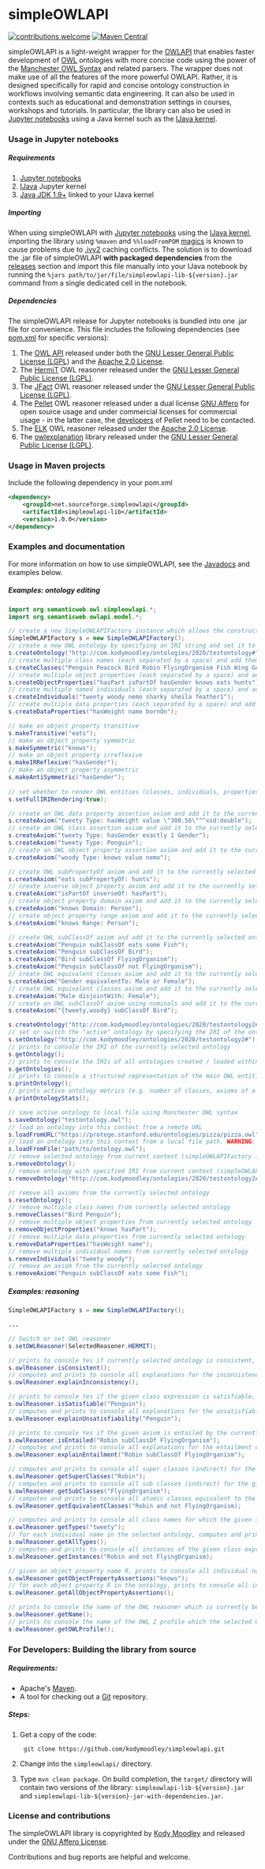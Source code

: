 # simpleOWLAPI
[![contributions welcome](https://img.shields.io/badge/contributions-welcome-brightgreen.svg?style=flat)](https://github.com/dwyl/esta/issues)
[![Maven Central](https://img.shields.io/maven-central/v/net.sourceforge.simpleowlapi/simpleowlapi-lib.svg?label=Maven%20Central)](https://search.maven.org/search?q=g:%22net.sourceforge.simpleowlapi%22%20AND%20a:%22simpleowlapi-lib%22)

simpleOWLAPI is a light-weight wrapper for the [OWLAPI](https://github.com/owlcs/owlapi) that enables faster development of [OWL](https://www.w3.org/TR/owl2-overview/) ontologies with more concise code using the power of the [Manchester OWL Syntax](https://www.w3.org/TR/owl2-manchester-syntax/) and related parsers. The wrapper does not make use of all the features of the more powerful OWLAPI. Rather, it is designed specifically for rapid and concise ontology construction in workflows involving semantic data engineering. It can also be used in contexts such as educational and demonstration settings in courses, workshops and tutorials. In particular, the library can also be used in [Jupyter notebooks](https://jupyter.org/) using a Java kernel such as the [IJava kernel](https://github.com/SpencerPark/IJava).

### Usage in Jupyter notebooks

##### Requirements

1. [Jupyter notebooks](https://jupyter.org/)
2. [IJava](https://github.com/SpencerPark/IJava) Jupyter kernel
3. [Java JDK 1.9+](https://jdk.java.net/) linked to your IJava kernel

##### Importing

When using simpleOWLAPI with [Jupyter notebooks](https://jupyter.org/) using the [IJava kernel](https://github.com/SpencerPark/IJava), importing the library using ``%maven`` and ``%%loadFromPOM`` [magics](https://github.com/SpencerPark/IJava/blob/master/docs/magics.md) is known to cause problems due to [.ivy2](https://ant.apache.org/ivy/history/2.5.0/settings/caches.html) caching conflicts. The solution is to download the .jar file of simpleOWLAPI **with packaged dependencies** from the [releases](https://github.com/kodymoodley/simpleowlapi/releases/) section and import this file manually into your IJava notebook by running the ``%jars path/to/jar/file/simpleowlapi-lib-${version}.jar`` command from a single dedicated cell in the notebook.

##### Dependencies

The simpleOWLAPI release for Jupyter notebooks is bundled into one .jar file for convenience. This file includes the following dependencies (see [pom.xml](https://github.com/kodymoodley/simpleowlapi/blob/master/pom.xml) for specific versions):

1. The [OWL API](https://github.com/owlcs/owlapi) released under both the [GNU Lesser General Public License (LGPL)](https://www.gnu.org/licenses/lgpl-3.0.html) and the [Apache 2.0 License](https://www.apache.org/licenses/LICENSE-2.0).
2. The [HermiT](http://www.hermit-reasoner.com/) OWL reasoner released under the [GNU Lesser General Public License (LGPL)](https://www.gnu.org/licenses/lgpl-3.0.html).
3. The [JFact](http://jfact.sourceforge.net/) OWL reasoner released under the [GNU Lesser General Public License (LGPL)](https://www.gnu.org/licenses/lgpl-3.0.html).
4. The [Pellet](https://github.com/stardog-union/pellet) OWL reasoner released under a dual license [GNU Affero](https://www.gnu.org/licenses/agpl-3.0.en.html) for open source usage and under commercial licenses for commercial usage - in the latter case, the [developers](https://github.com/stardog-union/pellet/graphs/contributors) of Pellet need to be contacted.
5. The [ELK](https://github.com/liveontologies/elk-reasoner) OWL reasoner released under the [Apache 2.0 License](https://www.apache.org/licenses/LICENSE-2.0).
6. The [owlexplanation](https://github.com/matthewhorridge/owlexplanation) library released under the [GNU Lesser General Public License (LGPL)](https://www.gnu.org/licenses/lgpl-3.0.html).

### Usage in Maven projects

Include the following dependency in your pom.xml

```xml
<dependency>
    <groupId>net.sourceforge.simpleowlapi</groupId>
    <artifactId>simpleowlapi-lib</artifactId>
    <version>1.0.0</version>
</dependency>
```

### Examples and documentation

For more information on how to use simpleOWLAPI, see the [Javadocs](https://kodymoodley.github.io/simpleowlapi/doc/) and examples below.

##### Examples: ontology editing

```java
import org.semanticweb.owl.simpleowlapi.*;
import org.semanticweb.owlapi.model.*;

// create a new SimpleOWLAPIFactory instance which allows the construction and manipulation of OWL ontologies (default OWL reasoner is JFACT)
SimpleOWLAPIFactory s = new SimpleOWLAPIFactory(); 
// create a new OWL ontology by specifying an IRI string and set it to the currently selected (active) ontology
s.createOntology("http://com.kodymoodley/ontologies/2020/testontology#");
// create multiple class names (each separated by a space) and add them to the currently selected ontology
s.createClasses("Penguin Peacock Bird Robin FlyingOrganism Fish Wing Gender Person Female Male");
// create multiple object properties (each separated by a space) and add them to the currently selected ontology
s.createObjectProperties("hasPart isPartOf hasGender knows eats hunts");
// create multiple named individuals (each separated by a space) and add them to the currently selected ontology
s.createIndividuals("tweety woody nemo sharky sheila feather1");
// create multiple data properties (each separated by a space) and add them to the currently selected ontology
s.createDataProperties("hasWeight name bornOn"); 

// make an object property transitive
s.makeTransitive("eats"); 
// make an object property symmetric
s.makeSymmetric("knows"); 
// make an object property irreflexive
s.makeIRReflexive("hasGender"); 
// make an object property asymmetric
s.makeAntiSymmetric("hasGender"); 
		
// set whether to render OWL entities (classes, individuals, properties, axioms etc.) using full IRIs or shortform label
s.setFullIRIRendering(true); 

// create an OWL data property assertion axiom and add it to the currently selected ontology
s.createAxiom("tweety Type: hasWeight value \"300.56\"^^xsd:double");
// create an OWL class assertion axiom and add it to the currently selected ontology
s.createAxiom("tweety Type: hasGender exactly 1 Gender"); 
s.createAxiom("tweety Type: Penguin");
// create an OWL object property assertion axiom and add it to the currently selected ontology
s.createAxiom("woody Type: knows value nemo"); 

// create OWL subPropertyOf axiom and add it to the currently selected ontology
s.createAxiom("eats subPropertyOf: hunts"); 
// create inverse object property axiom and add it to the currently selected ontology
s.createAxiom("isPartOf inverseOf: hasPart"); 
// create object property domain axiom and add it to the currently selected ontology
s.createAxiom("knows Domain: Person"); 
// create object property range axiom and add it to the currently selected ontology
s.createAxiom("knows Range: Person"); 

// create OWL subClassOf axiom and add it to the currently selected ontology
s.createAxiom("Penguin subClassOf eats some Fish"); 
s.createAxiom("Penguin subClassOf Bird");
s.createAxiom("Bird subClassOf FlyingOrganism");
s.createAxiom("Penguin subClassOf not FlyingOrganism");
// create OWL equivalent classes axiom and add it to the currently selected ontology
s.createAxiom("Gender equivalentTo: Male or Female"); 
// create OWL equivalent classes axiom and add it to the currently selected ontology
s.createAxiom("Male disjointWith: Female"); 
// create an OWL subClassOf axiom using nominals and add it to the currently selected ontology
s.createAxiom("{tweety,woody} subClassOf Bird"); 

s.createOntology("http://com.kodymoodley/ontologies/2020/testontology2#");
// set or switch the "active" ontology by specifying the IRI of the ontology to switch to
s.setOntology("http://com.kodymoodley/ontologies/2020/testontology2#");
// prints to console the IRI of the currently selected ontology
s.getOntology(); 
// prints to console the IRIs of all ontologies created / loaded within the current context (instance of the simpleOWLAPIFactory)
s.getOntologies(); 
// prints to console a structured representation of the main OWL entities in the active ontology
s.printOntology();
// prints active ontology metrics (e.g. number of classes, axioms of a certain type etc.)
s.printOntologyStats(); 

// save active ontology to local file using Manchester OWL syntax
s.saveOntology("testontology.owl"); 
// load an ontology into this context from a remote URL
s.loadFromURL("https://protege.stanford.edu/ontologies/pizza/pizza.owl"); 
// load an ontology into this context from a local file path. WARNING: you cannot load multiple ontologies with the same IRI into the same context!
s.loadFromFile("path/to/ontology.owl");	
// remove selected ontology from current context (simpleOWLAPIFactory instance) 
s.removeOntology(); 
// remove ontology with specified IRI from current context (simpleOWLAPIFactory instance) 
s.removeOntology("http://com.kodymoodley/ontologies/2020/testontology2#"); 

// remove all axioms from the currently selected ontology
s.resetOntology(); 
// remove multiple class names from currently selected ontology
s.removeClasses("Bird Penguin"); 
// remove multiple object properties from currently selected ontology
s.removeObjectProperties("knows hasPart"); 
// remove multiple data properties from currently selected ontology
s.removeDataProperties("hasWeight name"); 
// remove multiple individual names from currently selected ontology
s.removeIndividuals("tweety woody"); 
// remove an axiom from the currently selected ontology
s.removeAxiom("Penguin subClassOf eats some Fish"); 

```

##### Examples: reasoning

```java
SimpleOWLAPIFactory s = new SimpleOWLAPIFactory();

...

// Switch or set OWL reasoner 
s.setOWLReasoner(SelectedReasoner.HERMIT); 

// prints to console Yes if currently selected ontology is consistent, No otherwise
s.owlReasoner.isConsistent(); 
// computes and prints to console all explanations for the inconsistency of the selected ontology (provided it is inconsistent)
s.owlReasoner.explainInconsistency(); 

// prints to console Yes if the given class expression is satisfiable, No otherwiseNo otherwise
s.owlReasoner.isSatisfiable("Penguin");
// computes and prints to console all explanations for the unsatisfiability of the given class expression w.r.t. the active ontology (provided it is indeed unsatisfiable)
s.owlReasoner.explainUnsatisfiability("Penguin"); 

// prints to console Yes if the given axiom is entailed by the currently selected ontology, No otherwise
s.owlReasoner.isEntailed("Robin subClassOf FlyingOrganism"); 
// computes and prints to console all explanations for the entailment of the given axiom w.r.t. the selected ontology (provided it is indeed entailed)
s.owlReasoner.explainEntailment("Robin subClassOf FlyingOrganism"); 

// computes and prints to console all super classes (indirect) for the given class expression
s.owlReasoner.getSuperClasses("Robin");	
// computes and prints to console all sub classes (indirect) for the given class expression
s.owlReasoner.getSubClasses("FlyingOrganism"); 
// computes and prints to console all atomic classes equivalent to the given class expression
s.owlReasoner.getEquivalentClasses("Robin and not FlyingOrganism);

// computes and prints to console all class names for which the given individual is an instance
s.owlReasoner.getTypes("tweety"); 
// for each individual name in the selected ontology, computes and prints to console all class names such that this individual is an instance of the class name
s.owlReasoner.getAllTypes(); 
// computes and prints to console all instances of the given class expression
s.owlReasoner.getInstances("Robin and not FlyingOrganism); 

// given an object property name R, prints to console all individual name pairs (a,b) such that R(a, b) is an object property assertion entailed by the selected ontology
s.owlReasoner.getObjectPropertyAssertions("knows"); 
// for each object property R in the ontology, prints to console all individual name pairs (a,b) such that R(a, b) is an object property assertion entailed by the active ontology
s.owlReasoner.getAllObjectPropertyAssertions(); 

// prints to console the name of the OWL reasoner which is currently being used by the simpleOWLAPIFactory instance
s.owlReasoner.getName(); 
// prints to console the name of the OWL 2 profile which the selected OWL reasoner supports
s.owlReasoner.getOWLProfile(); 

```
### For Developers: Building the library from source

##### Requirements:

+ Apache's [Maven](http://maven.apache.org/index.html).
+ A tool for checking out a [Git](http://git-scm.com/) repository.

##### Steps:

1. Get a copy of the code:

        git clone https://github.com/kodymoodley/simpleowlapi.git
    
2. Change into the `simpleowlapi/` directory.

3. Type `mvn clean package`.  On build completion, the `target/` directory will contain two versions of the library: `simpleowlapi-lib-${version}.jar` and `simpleowlapi-lib-${version}-jar-with-dependencies.jar`.

### License and contributions
The simpleOWLAPI library is copyrighted by [Kody Moodley](https://sites.google.com/site/kodymoodley/) and released under the [GNU Affero License](https://github.com/kodymoodley/simpleowlapi/blob/master/LICENSE.md).

Contributions and bug reports are helpful and welcome.

